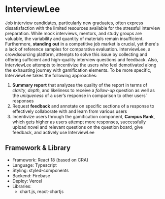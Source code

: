 # InterviewLee

Job interview candidates, particularly new graduates, often express dissatisfaction with the limited resources available for the stressful interview preparation. While mock interviews, mentors, and study groups are valuable, the variability and quantity of materials remain insufficient. Furthermore, **standing out** in a competitive job market is crucial, yet there's a lack of reference samples for comparative evaluation. InterviewLee, a crowdsourcing platform, attempts to solve this issue by collecting and offering sufficient and high-quality interview questions and feedback. Also, InterviewLee attempts to incentivize the users who feel demotivated along the exhausting journey with gamification elements. To be more specific, InterviewLee takes the following approaches:

1. **Summary report** that analyzes the quality of the report in terms of *clarity*, *depth*, and likeliness to receive a *follow-up* question as well as the *uniqueness* of a user’s response in comparison to other users’ responses 
2. Request **feedback** and annotate on specific sections of a response to effectively collaborate with and learn from various users
3. Incentivize users through the gamification component, **********************Campus Rank**********************, which gets higher as users attempt more responses, successfully upload novel and relevant questions on the question board, give feedback, and actively use InterviewLee

## Framework & Library

- Framework: React 18 (based on CRA)
- Language: Typescript
- Styling: styled-components
- Backend: Firebase
- Deploy: Vercel
- Libraries:
  - chart.js, react-chartjs
